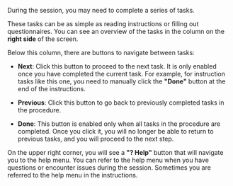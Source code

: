 During the session, you may need to complete a series of tasks.

These tasks can be as simple as reading instructions or filling out questionnaires. You can see an overview of the tasks in the column on the **right side** of the screen.

Below this column, there are buttons to navigate between tasks:

- **Next**: Click this button to proceed to the next task. It is only enabled once you have completed the current task. For example, for instruction tasks like this one, you need to manually click the **"Done"** button at the end of the instructions.

- **Previous**: Click this button to go back to previously completed tasks in the procedure.

- **Done**: This button is enabled only when all tasks in the procedure are completed. Once you click it, you will no longer be able to return to previous tasks, and you will proceed to the next step.

On the upper right corner, you will see a **"? Help"** button that will navigate you to the help menu. You can refer to the help menu when you have questions or encounter issues during the session. Sometimes you are referred to the help menu in the instructions.
